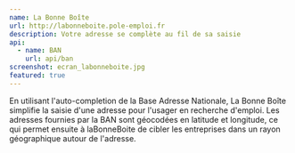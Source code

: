 ```yaml
---
name: La Bonne Boîte
url: http://labonneboite.pole-emploi.fr
description: Votre adresse se complète au fil de sa saisie
api:
  - name: BAN
    url: api/ban
screenshot: ecran_labonneboite.jpg
featured: true
---
```


En utilisant l'auto-completion de la Base Adresse Nationale, La Bonne Boîte simplifie la saisie d'une adresse pour l'usager en recherche d'emploi. Les adresses fournies par la BAN sont géocodées en latitude et longitude, ce qui permet ensuite à laBonneBoite de cibler les entreprises dans un rayon géographique autour de l'adresse.
